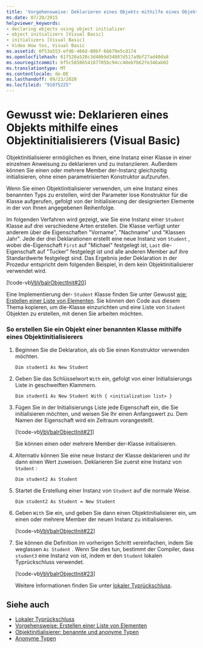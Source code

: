 ```yaml
---
title: 'Vorgehensweise: Deklarieren eines Objekts mithilfe eines Objektinitialisierers'
ms.date: 07/20/2015
helpviewer_keywords:
- declaring objects using object initializer
- object initializers [Visual Basic]
- initializers [Visual Basic]
- Video How tos, Visual Basic
ms.assetid: 0f53a553-efd6-466d-80bf-6b679e5cd174
ms.openlocfilehash: 61f520a528c3d40b9d34807d517a9bf27ad40da8
ms.sourcegitcommit: bf5c5850654187705bc94cc40ebfb62fe346ab02
ms.translationtype: MT
ms.contentlocale: de-DE
ms.lasthandoff: 09/23/2020
ms.locfileid: "91075225"
---
```

# <a name="how-to-declare-an-object-by-using-an-object-initializer-visual-basic"></a>Gewusst wie: Deklarieren eines Objekts mithilfe eines Objektinitialisierers (Visual Basic)

Objektinitialisierer ermöglichen es Ihnen, eine Instanz einer Klasse in einer einzelnen Anweisung zu deklarieren und zu instanziieren. Außerdem können Sie einen oder mehrere Member der-Instanz gleichzeitig initialisieren, ohne einen parametrisierten Konstruktor aufzurufen.  
  
 Wenn Sie einen Objektinitialisierer verwenden, um eine Instanz eines benannten Typs zu erstellen, wird der Parameter lose Konstruktor für die Klasse aufgerufen, gefolgt von der Initialisierung der designierten Elemente in der von Ihnen angegebenen Reihenfolge.  
  
 Im folgenden Verfahren wird gezeigt, wie Sie eine Instanz einer `Student` Klasse auf drei verschiedene Arten erstellen. Die Klasse verfügt unter anderem über die Eigenschaften "Vorname", "Nachname" und "Klassen Jahr". Jede der drei Deklarationen erstellt eine neue Instanz von `Student` , wobei die-Eigenschaft `First` auf "Michael" festgelegt ist, `Last` die-Eigenschaft auf "Tucker" festgelegt ist und alle anderen Member auf ihre Standardwerte festgelegt sind. Das Ergebnis jeder Deklaration in der Prozedur entspricht dem folgenden Beispiel, in dem kein Objektinitialisierer verwendet wird.  
  
 [!code-vb[VbVbalrObjectInit#20](~/samples/snippets/visualbasic/VS_Snippets_VBCSharp/VbVbalrObjectInit/VB/Class2.vb#20)]  
  
 Eine Implementierung der- `Student` Klasse finden Sie unter Gewusst [wie: Erstellen einer Liste von Elementen](../../concepts/linq/how-to-create-a-list-of-items.md). Sie können den Code aus diesem Thema kopieren, um die-Klasse einzurichten und eine Liste von `Student` Objekten zu erstellen, mit denen Sie arbeiten möchten.  
  
### <a name="to-create-an-object-of-a-named-class-by-using-an-object-initializer"></a>So erstellen Sie ein Objekt einer benannten Klasse mithilfe eines Objektinitialisierers  
  
1. Beginnen Sie die Deklaration, als ob Sie einen Konstruktor verwenden möchten.  
  
     `Dim student1 As New Student`  
  
2. Geben Sie das Schlüsselwort `With` ein, gefolgt von einer Initialisierungs Liste in geschweiften Klammern.  
  
     `Dim student1 As New Student With { <initialization list> }`  
  
3. Fügen Sie in der Initialisierungs Liste jede Eigenschaft ein, die Sie initialisieren möchten, und weisen Sie Ihr einen Anfangswert zu. Dem Namen der Eigenschaft wird ein Zeitraum vorangestellt.  
  
     [!code-vb[VbVbalrObjectInit#21](~/samples/snippets/visualbasic/VS_Snippets_VBCSharp/VbVbalrObjectInit/VB/Class2.vb#21)]  
  
     Sie können einen oder mehrere Member der-Klasse initialisieren.  
  
4. Alternativ können Sie eine neue Instanz der Klasse deklarieren und ihr dann einen Wert zuweisen. Deklarieren Sie zuerst eine Instanz von `Student` :  
  
     `Dim student2 As Student`  
  
5. Startet die Erstellung einer Instanz von `Student` auf die normale Weise.  
  
     `Dim student2 As Student = New Student`  
  
6. Geben `With` Sie ein, und geben Sie dann einen Objektinitialisierer ein, um einen oder mehrere Member der neuen Instanz zu initialisieren.  
  
     [!code-vb[VbVbalrObjectInit#22](~/samples/snippets/visualbasic/VS_Snippets_VBCSharp/VbVbalrObjectInit/VB/Class2.vb#22)]  
  
7. Sie können die Definition im vorherigen Schritt vereinfachen, indem Sie weglassen `As Student` . Wenn Sie dies tun, bestimmt der Compiler, dass `student3` eine Instanz von ist, indem er den `Student` lokalen Typrückschluss verwendet.  
  
     [!code-vb[VbVbalrObjectInit#23](~/samples/snippets/visualbasic/VS_Snippets_VBCSharp/VbVbalrObjectInit/VB/Class2.vb#23)]  
  
     Weitere Informationen finden Sie unter [lokaler Typrückschluss](../variables/local-type-inference.md).  
  
## <a name="see-also"></a>Siehe auch

- [Lokaler Typrückschluss](../variables/local-type-inference.md)
- [Vorgehensweise: Erstellen einer Liste von Elementen](../../concepts/linq/how-to-create-a-list-of-items.md)
- [Objektinitialisierer: benannte und anonyme Typen](object-initializers-named-and-anonymous-types.md)
- [Anonyme Typen](anonymous-types.md)

